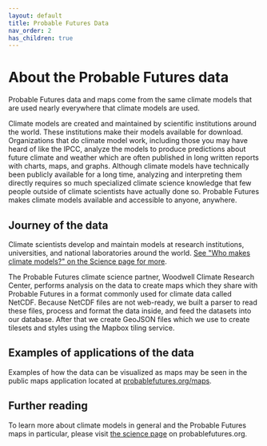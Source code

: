 ```yaml
---
layout: default
title: Probable Futures Data
nav_order: 2
has_children: true
---
```


# About the Probable Futures data

Probable Futures data and maps come from the same climate models that are used nearly everywhere that climate models are used.

Climate models are created and maintained by scientific institutions around the world. These institutions make their models available for download. Organizations that do climate model work, including those you may have heard of like the IPCC, analyze the models to produce predictions about future climate and weather which are often published in long written reports with charts, maps, and graphs. Although climate models have technically been publicly available for a long time, analyzing and interpreting them directly requires so much specialized climate science knowledge that few people outside of climate scientists have actually done so. Probable Futures makes climate models available and accessible to anyone, anywhere.

## Journey of the data

Climate scientists develop and maintain models at research institutions, universities, and national laboratories around the world. [See "Who makes climate models?" on the Science page for more](https://probablefutures.org/science/climate-models/).

The Probable Futures climate science partner, Woodwell Climate Research Center, performs analysis on the data to create maps which they share with Probable Futures in a format commonly used for climate data called NetCDF. Because NetCDF files are not web-ready, we built a parser to read these files, process and format the data inside, and feed the datasets into our database. After that we create GeoJSON files which we use to create tilesets and styles using the Mapbox tiling service.

## Examples of applications of the data

Examples of how the data can be visualized as maps may be seen in the public maps application located at [probablefutures.org/maps](https://probablefutures.org/maps).

## Further reading

To learn more about climate models in general and the Probable Futures maps in particular, please visit [the science page](https://probablefutures.org/science/) on probablefutures.org.
